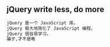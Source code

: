 ## jQuery write less, do more
````html
jQuery 是一个 JavaScript 库。
jQuery 极大地简化了 JavaScript 编程。
jQuery 很容易学习。
骗子,才不是嘞

